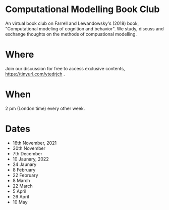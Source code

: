 # Computational Modelling Book Club
An virtual book club on  Farrell and Lewandowsky's (2018) book, "Computational modeling of cognition and behavior". We study, discuss and exchange thoughts on the methods of compuational modelling. 

# Where 
Join our discussion for free to access exclusive contents, https://tinyurl.com/ytedrjch .

# When
2 pm (London time) every other week. 

# Dates
- 16th November, 2021
- 30th November
- 7th December
- 10 Jaunary, 2022
- 24 Jaunary 
- 8 February
- 22 February
- 8 March
- 22 March
- 5 April
- 26 April
- 10 May
